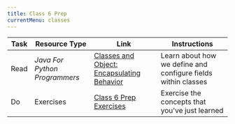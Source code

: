 ```yaml
---
title: Class 6 Prep
currentMenu: classes
---
```


Task | Resource Type | Link | Instructions
|----|---------------|------|-------------|
Read | *Java For Python Programmers* | [Classes and Object: Encapsulating Behavior](../../java4python/classes-and-objects-encapsulating-behavior/) | Learn about how we define and configure fields within classes
Do | Exercises | [Class 6 Prep Exercises](exercises.html) | Exercise the concepts that you've just learned
